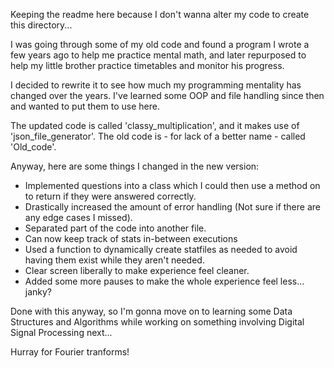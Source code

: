 Keeping the readme here because I don't wanna alter my code to create
this directory...

I was going through some of my old code and found a program I
wrote a few years ago to help me practice mental math, and later
repurposed to help my little brother practice timetables and
monitor his progress.

I decided to rewrite it to see how much my programming mentality
has changed over the years. I've learned some OOP and file handling
since then and wanted to put them to use here.

The updated code is called 'classy_multiplication', and it makes use of
'json_file_generator'. The old code is - for lack of a better name - called
'Old_code'.

Anyway, here are some things I changed in the new version:

- Implemented questions into a class which I could then use a method
  on to return if they were answered correctly.
- Drastically increased the amount of error handling (Not sure if there are 
  any edge cases I missed).
- Separated part of the code into another file.
- Can now keep track of stats in-between executions
- Used a function to dynamically create statfiles as needed to avoid having
  them exist while they aren't needed.
- Clear screen liberally to make experience feel cleaner.
- Added some more pauses to make the whole experience feel less... janky?

Done with this anyway, so I'm gonna move on to learning some Data Structures
and Algorithms while working on something involving Digital Signal Processing
next...

Hurray for Fourier tranforms!
